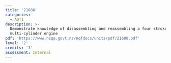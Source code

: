 ```yaml
---
title: '21688'
categories:
  - AUT1
description: >-
  Demonstrate knowledge of disassembling and reassembling a four stroke
  multi-cylinder engine
pdf: 'https://www.nzqa.govt.nz/nqfdocs/units/pdf/21688.pdf'
level: '2'
credits: '3'
assessment: Internal
---
```


